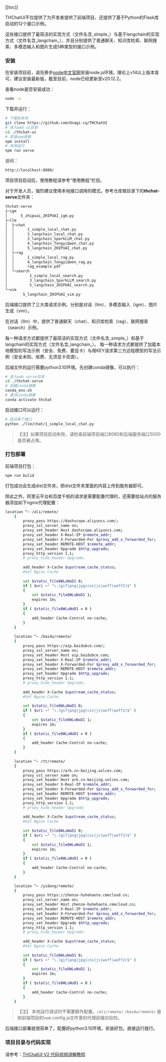 [[toc]]

THChatUI不仅提供了为开发者提供了前端项目，还提供了基于Python的Flask库启动的12个接口示例。

这些接口提供了最简洁的实现方式（文件名含_simple_）与基于langchain的实现方式（文件名含_langchain_），并且分别提供了普通聊天、知识库检索、联网搜索、多模态输入和图片生成5种类型的接口示例。


### 安装
在安装项目前，请先移步[node中文官网](https://nodejs.cn/download/)安装node.js环境，理论上v14以上版本皆可，建议安装最新版，截至目前，node已经更新至v20.12.2。

查看node是否安装成功：

```bash
node -v
```

下载并运行：

```bash
# 下载到本地
git clone https://github.com/Unagi-cq/THChatUI
# 进入web ui目录
cd ./thchat-ui
# 安装npm依赖
npm install
# 本地运行
npm run serve
```

访问：

```bash
http://localhost:8080/
```

项目项目启动后，使用教程请参考“使用教程”栏目。

对于开发人员，强烈建议使用本地接口调用的模式。参考仓库根目录下的**thchat-serve**文件夹：

```bash
thchat-serve
├─igm
│      5_zhipuai_ZHIPUAI_igm.py
├─llm
│  ├─chat
│  │      1_simple_local_chat.py
│  │      2_langchain_local_chat.py
│  │      3_langchain_SparkLLM_chat.py
│  │      4_langchain_TongyiQwen_chat.py
│  │      5_langchain_ZHIPUAI_chat.py
│  ├─rag
│  │      1_simple_local_rag.py
│  │      4_langchain_TongyiQwen_rag.py
│  │      rag_example.pdf
│  └─search
│          1_simple_local_search.py
│          3_langchain_SparkLLM_search.py
│          5_langchain_ZHIPUAI_search.py
└─vim
        5_langchain_ZHIPUAI_vim.py
```

后端接口提供了三大类请求示例，分别是对话（llm）、多模态输入（igm）、图片生成（vim）。

在对话（llm）中，提供了普通聊天（chat）、知识库检索（rag）、联网搜索（search）示例。

每一种请求方式都提供了最简洁的实现方式（文件名含_simple_）和基于langchain的实现方式（文件名含_langchain_）。
每一种请求方式都提供了加载本地模型的写法示例（安全、免费、要显卡）与用KEY请求第三方远程模型的写法示例（安全未知、收费、无须显卡资源）。

后端文件的运行需要python3.10环境。先创建conda镜像，可以执行：

```bash
# 进入web serve目录
cd ./thchat-serve
# 创建conda镜像
conda_env.sh
# 激活conda镜像
conda activate thchat
```

启动接口可以运行：
```bash
# 启动某个接口
python ./llm/chat/1_simple_local_chat.py
```

> 【注】如果项目启动失败，请检查前端项目端口8080和后端服务端口5000是否被占用。

### 打包部署
前端项目打包：

```bash
npm run bulid
```

打包成功会生成dist文件夹，把dist文件夹里面的内容上传到服务器即可。

除此之外，阿里云平台和百度千帆的请求是需要配置代理的，还需要给站点的服务器添加如下nginx代理配置：

```bash
location ^~ /ali/remote/
    {
        proxy_pass https://dashscope.aliyuncs.com/;
        proxy_ssl_server_name on; 
        proxy_set_header Host dashscope.aliyuncs.com;
        proxy_set_header X-Real-IP $remote_addr;
        proxy_set_header X-Forwarded-For $proxy_add_x_forwarded_for;
        proxy_set_header REMOTE-HOST $remote_addr;
        proxy_set_header Upgrade $http_upgrade;
        proxy_http_version 1.1;
        # proxy_hide_header Upgrade;
    
        add_header X-Cache $upstream_cache_status;
        #Set Nginx Cache
    
        set $static_file8WLuNoD1 0;
        if ( $uri ~* "\.(gif|png|jpg|css|js|woff|woff2)$" )
        {
            set $static_file8WLuNoD1 1;
            expires 1m;
        }
        if ( $static_file8WLuNoD1 = 0 )
        {
            add_header Cache-Control no-cache;
        }
    }
    
    location ^~ /baidu/remote/
    {
        proxy_pass https://aip.baidubce.com/;
        proxy_ssl_server_name on; 
        proxy_set_header Host aip.baidubce.com;
        proxy_set_header X-Real-IP $remote_addr;
        proxy_set_header X-Forwarded-For $proxy_add_x_forwarded_for;
        proxy_set_header REMOTE-HOST $remote_addr;
        proxy_set_header Upgrade $http_upgrade;
        proxy_http_version 1.1;
        # proxy_hide_header Upgrade;
    
        add_header X-Cache $upstream_cache_status;
        #Set Nginx Cache
    
        set $static_file8WLuNoD1 0;
        if ( $uri ~* "\.(gif|png|jpg|css|js|woff|woff2)$" )
        {
            set $static_file8WLuNoD1 1;
            expires 1m;
        }
        if ( $static_file8WLuNoD1 = 0 )
        {
            add_header Cache-Control no-cache;
        }
    }
    
    location ^~ /tt/remote/
    {
        proxy_pass https://ark.cn-beijing.volces.com;
        proxy_ssl_server_name on; 
        proxy_set_header Host ark.cn-beijing.volces.com;
        proxy_set_header X-Real-IP $remote_addr;
        proxy_set_header X-Forwarded-For $proxy_add_x_forwarded_for;
        proxy_set_header REMOTE-HOST $remote_addr;
        proxy_set_header Upgrade $http_upgrade;
        proxy_http_version 1.1;
        # proxy_hide_header Upgrade;
    
        add_header X-Cache $upstream_cache_status;
        #Set Nginx Cache
    
        set $static_file8WLuNoD1 0;
        if ( $uri ~* "\.(gif|png|jpg|css|js|woff|woff2)$" )
        {
            set $static_file8WLuNoD1 1;
            expires 1m;
        }
        if ( $static_file8WLuNoD1 = 0 )
        {
            add_header Cache-Control no-cache;
        }
    }

    location ^~ /yidong/remote/
    {
        proxy_pass https://zhenze-huhehaote.cmecloud.cn;
        proxy_ssl_server_name on; 
        proxy_set_header Host zhenze-huhehaote.cmecloud.cn;
        proxy_set_header X-Real-IP $remote_addr;
        proxy_set_header X-Forwarded-For $proxy_add_x_forwarded_for;
        proxy_set_header REMOTE-HOST $remote_addr;
        proxy_set_header Upgrade $http_upgrade;
        proxy_http_version 1.1;
        # proxy_hide_header Upgrade;
    
        add_header X-Cache $upstream_cache_status;
        #Set Nginx Cache
    
        set $static_file8WLuNoD1 0;
        if ( $uri ~* "\.(gif|png|jpg|css|js|woff|woff2)$" )
        {
            set $static_file8WLuNoD1 1;
            expires 1m;
        }
        if ( $static_file8WLuNoD1 = 0 )
        {
            add_header Cache-Control no-cache;
        }
    }
```

> 【注】 本地运行调试时不需要额外配置。`/ali/remote/` `/baidu/remote/` 是和前端项目的vue.config.js文件里的代理前缀对应的。

后端接口部署就很简单了，配置好python3.10环境，安装好包，直接运行就行。

### 项目目录与代码实现
请参考：[THChatUI V2 代码视频讲解教程](https://www.bilibili.com/video/BV1xTcVezEKP/)